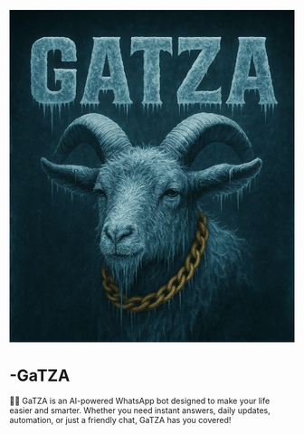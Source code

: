 ![My Image](https://github.com/senu185/-GaTZA/blob/689e6f39c3d76ef8723843eec8d6e09c096133b6/IMG-20250825-WA0010.jpg)
# -GaTZA
 🤖✨ GaTZA is an AI-powered WhatsApp bot designed to make your life easier and smarter. Whether you need instant answers, daily updates, automation, or just a friendly chat, GaTZA has you covered!  
